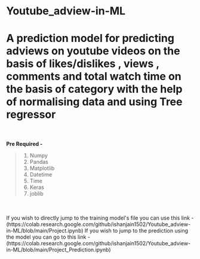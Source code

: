 # Youtube_adview-in-ML
A prediction model for predicting adviews on youtube videos on the basis of  likes/dislikes , views , comments and total watch time on the basis of category with the help of normalising data and using Tree regressor
<br>
<br>
============================================================================================
**Pre Required -**<br> 
> 1. Numpy <br>
> 2. Pandas <br>
> 3. Matplotlib <br>
> 4. Datetime <br>
> 5. Time <br>
> 6. Keras
> 7. joblib
<br>
<br>
If you wish to directly jump to the training model's file you can use this link - (https://colab.research.google.com/github/ishanjain1502/Youtube_adview-in-ML/blob/main/Project.ipynb)
If you wish to jump to the prediction using the model you can go to this link - (https://colab.research.google.com/github/ishanjain1502/Youtube_adview-in-ML/blob/main/Project_Prediction.ipynb)
